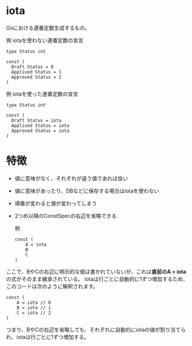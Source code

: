 # iota

Goにおける連番定数生成するもの。


例 iotaを使わない連番定数の宣言

```
type Status int

const (
  Draft Status = 0
  Applived Status = 1
  Approved Status = 2
)
```

例 iotaを使った連番定数の宣言

```
type Status int

const (
  Draft Status = iota
  Applived Status = iota
  Approved Status = iota
)
```

# 特徴
  
- 値に意味がなく、それぞれが違う値であれば良い
- 値に意味があったり、DBなどに保存する場合はiotaを使わない
- 順番が変わると値が変わってしまう
- 2つめ以降のConstSpecの右辺を省略できる

  例
  ```
  const (
      A = iota
      B
      C
  )
  ```
  
ここで、BやCの右辺に明示的な値は書かれていないが、これは**直前のA = iota**の式がそのまま継承されている。
iotaは行ごとに自動的に1ずつ増加するため、このコードは次のように解釈されます。

  ```
  const (
      A = iota // 0
      B = iota // 1
      C = iota // 2
  )
  ```
つまり、BやCの右辺を省略しても、それぞれに自動的にiotaの値が割り当てられ、iotaは行ごとに1ずつ増加する。
